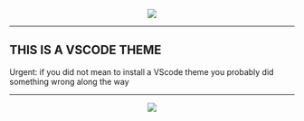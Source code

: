 <p align="center">
    <img src="https://i.imgur.com/J0GQPM5.png"">
</p>

<hr>

## THIS IS A VSCODE THEME

Urgent: if you did not mean to install a VScode theme you probably did something wrong along the way

<hr>

<p align="center">
    <!-- <img src="https://media.giphy.com/media/OBVxH1NIG4gfzsgV0P/giphy.gif"> -->
    <img src="https://media3.giphy.com/media/OBVxH1NIG4gfzsgV0P/giphy.gif"/>
</p>
